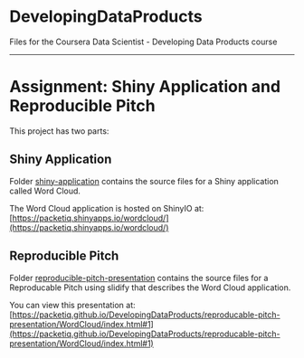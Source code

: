 # DevelopingDataProducts
Files for the Coursera Data Scientist - Developing Data Products course

***  

# Assignment: Shiny Application and Reproducible Pitch

This project has two parts:

## Shiny Application
Folder [shiny-application](shiny-application) contains the source files for a Shiny application called Word Cloud.  

The Word Cloud application is hosted on ShinyIO at: [https://packetiq.shinyapps.io/wordcloud/](https://packetiq.shinyapps.io/wordcloud/)

## Reproducible Pitch
Folder [reproducible-pitch-presentation](reproducible-pitch-presentation) contains the source files for a Reproducable Pitch using slidify that describes the Word Cloud application.

You can view this presentation at:
[https://packetiq.github.io/DevelopingDataProducts/reproducable-pitch-presentation/WordCloud/index.html#1](https://packetiq.github.io/DevelopingDataProducts/reproducable-pitch-presentation/WordCloud/index.html#1)
